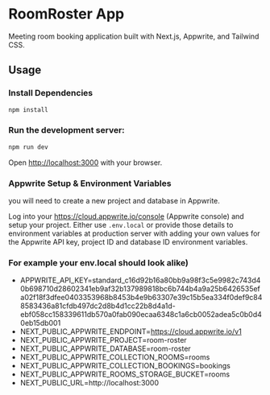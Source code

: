 # RoomRoster App

Meeting room booking application built with Next.js, Appwrite, and Tailwind CSS.

## Usage

### Install Dependencies

```bash
npm install
```

### Run the development server:

```bash
npm run dev
```

Open [http://localhost:3000](http://localhost:3000) with your browser.

### Appwrite Setup & Environment Variables

you will need to create a new project and database in Appwrite.

Log into your https://cloud.appwrite.io/console (Appwrite console) and setup your project. Either use `.env.local` or provide those details to environment variables at production server with adding your own values for the Appwrite API key, project ID and database ID environment variables.

### For example your env.local should look alike)

- APPWRITE_API_KEY=standard_c16d92b16a80bb9a98f3c5e9982c743d40b698710d28602341eb9af32b137989818bc6b744b4a9a25b6426535efa02f18f3dfee0403353968b8453b4e9b63307e39c15b5ea334f0def9c848583436a81cfdb497dc2d8b4d1cc22b8d4a1d- ebf058cc158339611db570a0fab090ecaa6348c1a6cb0052adea5c0b0d40eb15db001
- NEXT_PUBLIC_APPWRITE_ENDPOINT=https://cloud.appwrite.io/v1
- NEXT_PUBLIC_APPWRITE_PROJECT=room-roster
- NEXT_PUBLIC_APPWRITE_DATABASE=room-roster
- NEXT_PUBLIC_APPWRITE_COLLECTION_ROOMS=rooms
- NEXT_PUBLIC_APPWRITE_COLLECTION_BOOKINGS=bookings
- NEXT_PUBLIC_APPWRITE_ROOMS_STORAGE_BUCKET=rooms
- NEXT_PUBLIC_URL=http://localhost:3000
